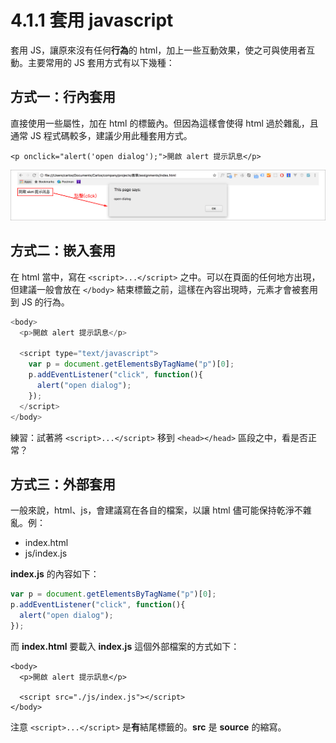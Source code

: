 # 4.1.1 套用 javascript

套用 JS，讓原來沒有任何**行為**的 html，加上一些互動效果，使之可與使用者互動。主要常用的 JS 套用方式有以下幾種：

## 方式一：行內套用

直接使用一些屬性，加在 html 的標籤內。但因為這樣會使得 html 過於雜亂，且通常 JS 程式碼較多，建議少用此種套用方式。

```markup
<p onclick="alert('open dialog');">開啟 alert 提示訊息</p>
```

![](../../.gitbook/assets/js-tao-yong.png)

## 方式二：嵌入套用

在 html 當中，寫在 `<script>...</script>` 之中。可以在頁面的任何地方出現，但建議一般會放在 `</body>` 結束標籤之前，這樣在內容出現時，元素才會被套用到 JS 的行為。

```javascript
<body>
  <p>開啟 alert 提示訊息</p>

  <script type="text/javascript">
    var p = document.getElementsByTagName("p")[0];
    p.addEventListener("click", function(){
      alert("open dialog");
    });
  </script>
</body>
```

練習：試著將 `<script>...</script>` 移到 `<head></head>` 區段之中，看是否正常？

## 方式三：外部套用

一般來說，html、js，會建議寫在各自的檔案，以讓 html 儘可能保持乾淨不雜亂。例：

* index.html
* js/index.js

**index.js** 的內容如下：

```javascript
var p = document.getElementsByTagName("p")[0];
p.addEventListener("click", function(){
  alert("open dialog");
});
```

而 **index.html** 要載入 **index.js** 這個外部檔案的方式如下：

```markup
<body>
  <p>開啟 alert 提示訊息</p>

  <script src="./js/index.js"></script>
</body>
```

注意 `<script>...</script>` 是**有**結尾標籤的。**src** 是 **source** 的縮寫。

